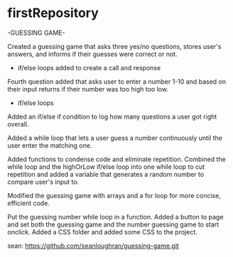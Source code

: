 # firstRepository

-GUESSING GAME-

Created a guessing game that asks three yes/no questions, stores user's answers, and informs if their guesses were correct or not.
- if/else loops added to create a call and response

Fourth question added that asks user to enter a number 1-10 and based on their input returns if their number was too high too low.
- if/else loops

Added an if/else if condition to log how many questions a user got right overall.

Added a while loop that lets a user guess a number continuously until the user enter the matching one.

Added functions to condense code and eliminate repetition. Combined the while loop and the highOrLow if/else loop into one while loop to cut repetition and added a variable that generates a random number to compare user's input to.

Modified the guessing game with arrays and a for loop for more concise, efficient code.

Put the guessing number while loop in a function. Added a button to page and set both the guessing game and the number guessing game to start onclick. Added a CSS folder and added some CSS to the project.

sean: https://github.com/seanloughran/guessing-game.git

